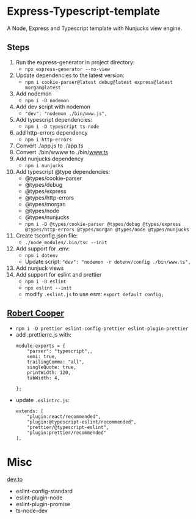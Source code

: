 # Express-Typescript-template
A Node, Express and Typescript template with Nunjucks view engine.

## Steps
1.	Run the express-generator in project directory:
	-	`npx express-generator --no-view`
1.	Update dependencies to the latest version:
	-	`npm i cookie-parser@latest debug@latest express@latest morgan@latest`
1.	Add nodemon
	-	`npm i -D nodemon`
1.	Add dev script with nodemon
	-	`"dev": "nodemon ./bin/www.js",`
1.	Add typescript dependencies:
	-	`npm i -D typescript ts-node`
1.	add http-errors dependency
	-	`npm i http-errors`
1.	Convert ./app.js to ./app.ts
1.	Convert ./bin/wwww to ./bin/www.ts
1.	Add nunjucks dependency
	-	`npm i nunjucks`
1.	Add typescript @type dependencies:
	-	@types/cookie-parser
	-	@types/debug
	-	@types/express
	-	@types/http-errors
	-	@types/morgan
	-	@types/node
	-	@types/nunjucks
	-	`npm i -D @types/cookie-parser @types/debug @types/express @types/http-errors @types/morgan @types/node @types/nunjucks`
1.	Create tsconfig.json file:
	-	`./node_modules/.bin/tsc --init`
1.	Add support for .env:
	-	`npm i dotenv`
	-	Update script: `"dev": "nodemon -r dotenv/config ./bin/www.ts",`
1.	Add nunjuck views
1.	Add support for eslint and prettier
	-	`npm i -D eslint`
	-	`npx eslint --init`
	-	modify `.eslint.js` to use esm: `export default config;`


## [Robert Cooper](https://robertcooper.me/post/using-eslint-and-prettier-in-a-typescript-project)
-	`npm i -D prettier eslint-config-prettier eslint-plugin-prettier`
-	add .prettierrc.js with:
	```
	module.exports = {
		"parser": "typescript",,
		semi: true,
		trailingComma: "all",
		singleQuote: true,
		printWidth: 120,
		tabWidth: 4,
		
	};
	```
-	update `.eslintrc.js`:
	```
	extends: [
		"plugin:react/recommended",
		"plugin:@typescript-eslint/recommended", 
		"prettier/@typescript-eslint",
		"plugin:prettier/recommended" 
  	],
	```

# Misc
[dev.to](https://dev.to/nabeelahmed1721/setting-up-typescript-with-eslint-prettier-on-vscode-25na)
-	eslint-config-standard
-	eslint-plugin-node
-	eslint-plugin-promise
-	ts-node-dev